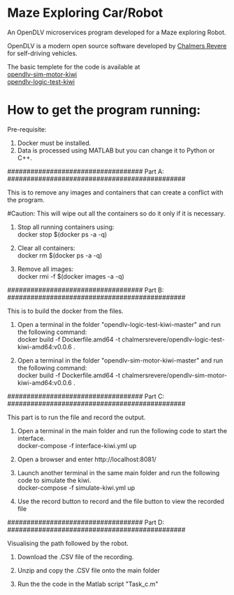 # Maze Exploring Car/Robot

An OpenDLV microservices program developed for a Maze exploring Robot. 

OpenDLV is a modern open source software developed by [Chalmers Revere](https://github.com/chalmers-revere/opendlv) for self-driving vehicles. 


The basic templete for the code is available at \
[opendlv-sim-motor-kiwi](https://github.com/chalmers-revere/opendlv-sim-motor-kiwi) \
[opendlv-logic-test-kiwi](https://github.com/chalmers-revere/opendlv-logic-test-kiwi)


# How to get the program running:

Pre-requisite:
1. Docker must be installed.
2. Data is processed using MATLAB but you can change it to Python or C++.

################################### Part A: ##############################################

This is to remove any images and containers that can create a conflict with the program.

#Caution: This will wipe out all the containers so do it only if it is necessary.

1. Stop all running containers using:\
docker stop $(docker ps -a -q)

2. Clear all containers:\
docker rm $(docker ps -a -q)

3. Remove all images:\
docker rmi -f $(docker images -a -q)


################################### Part B: ##############################################

This is to build the docker from the files.

1. Open a terminal in the folder "opendlv-logic-test-kiwi-master" and run the following command:\
   docker build -f Dockerfile.amd64 -t chalmersrevere/opendlv-logic-test-kiwi-amd64:v0.0.6 .

2. Open a terminal in the folder "opendlv-sim-motor-kiwi-master" and run the following command:\
   docker build -f Dockerfile.amd64 -t chalmersrevere/opendlv-sim-motor-kiwi-amd64:v0.0.6 .


################################### Part C: ##############################################

This part is to run the file and record the output.

1. Open a terminal in the main folder and run the following code to start the interface.\
   docker-compose -f interface-kiwi.yml up

2. Open a browser and enter http://localhost:8081/

3. Launch another terminal in the same main folder and run the following code to simulate the kiwi.\
docker-compose -f simulate-kiwi.yml up

4. Use the record button to record and the file button to view the recorded file


################################### Part D: ##############################################

Visualising the path followed by the robot.

1. Download the .CSV file of the recording.

2. Unzip and copy the .CSV file onto the main folder

3. Run the the code in the Matlab script "Task_c.m"

